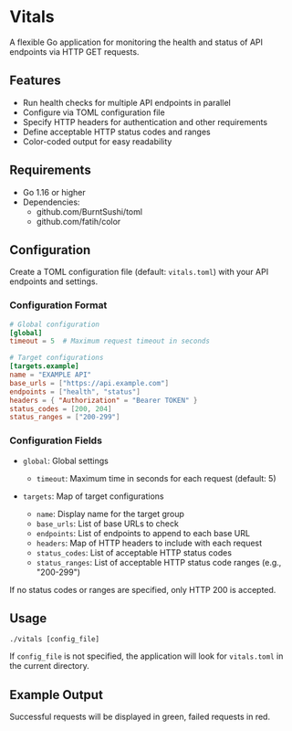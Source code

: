 # Vitals

A flexible Go application for monitoring the health and status of API endpoints via HTTP GET requests.

## Features

- Run health checks for multiple API endpoints in parallel
- Configure via TOML configuration file
- Specify HTTP headers for authentication and other requirements
- Define acceptable HTTP status codes and ranges
- Color-coded output for easy readability

## Requirements

- Go 1.16 or higher
- Dependencies:
  - github.com/BurntSushi/toml
  - github.com/fatih/color

## Configuration

Create a TOML configuration file (default: `vitals.toml`) with your API endpoints and settings.

### Configuration Format

```toml
# Global configuration
[global]
timeout = 5  # Maximum request timeout in seconds

# Target configurations
[targets.example]
name = "EXAMPLE API"
base_urls = ["https://api.example.com"]
endpoints = ["health", "status"]
headers = { "Authorization" = "Bearer TOKEN" }
status_codes = [200, 204]
status_ranges = ["200-299"]
```

### Configuration Fields

- `global`: Global settings
  - `timeout`: Maximum time in seconds for each request (default: 5)
  
- `targets`: Map of target configurations
  - `name`: Display name for the target group
  - `base_urls`: List of base URLs to check
  - `endpoints`: List of endpoints to append to each base URL
  - `headers`: Map of HTTP headers to include with each request
  - `status_codes`: List of acceptable HTTP status codes
  - `status_ranges`: List of acceptable HTTP status code ranges (e.g., "200-299")

If no status codes or ranges are specified, only HTTP 200 is accepted.

## Usage

```
./vitals [config_file]
```

If `config_file` is not specified, the application will look for `vitals.toml` in the current directory.

## Example Output


Successful requests will be displayed in green, failed requests in red.
